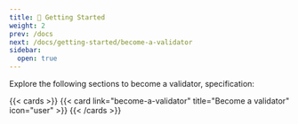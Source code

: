 ```yaml
---
title: 🏃 Getting Started
weight: 2
prev: /docs
next: /docs/getting-started/become-a-validator
sidebar:
  open: true
---
```


Explore the following sections to become a validator, specification:

<!--more-->

{{< cards >}}
  {{< card link="become-a-validator" title="Become a validator" icon="user" >}}
{{< /cards >}}

